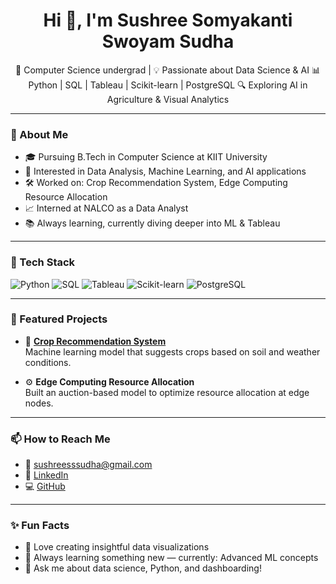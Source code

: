 <h1 align="center">Hi 👋, I'm Sushree Somyakanti Swoyam Sudha</h1>

<p align="center">
🌱 Computer Science undergrad | 💡 Passionate about Data Science & AI  
📊 Python | SQL | Tableau | Scikit-learn | PostgreSQL  
🔍 Exploring AI in Agriculture & Visual Analytics
</p>

---

### 🚀 About Me

- 🎓 Pursuing B.Tech in Computer Science at KIIT University  
- 🧠 Interested in Data Analysis, Machine Learning, and AI applications  
- 🛠 Worked on: Crop Recommendation System, Edge Computing Resource Allocation  
- 📈 Interned at NALCO as a Data Analyst  
- 📚 Always learning, currently diving deeper into ML & Tableau

---

### 🧰 Tech Stack

![Python](https://img.shields.io/badge/-Python-333?style=flat&logo=python)
![SQL](https://img.shields.io/badge/-SQL-333?style=flat&logo=mysql)
![Tableau](https://img.shields.io/badge/-Tableau-333?style=flat&logo=tableau)
![Scikit-learn](https://img.shields.io/badge/-Scikit--learn-333?style=flat&logo=scikit-learn)
![PostgreSQL](https://img.shields.io/badge/-PostgreSQL-333?style=flat&logo=postgresql)

---

### 📌 Featured Projects

- 🔬 [**Crop Recommendation System**](https://github.com/Sushree1707/tools-for-data-science)  
  Machine learning model that suggests crops based on soil and weather conditions.

- ⚙️ **Edge Computing Resource Allocation**  
  Built an auction-based model to optimize resource allocation at edge nodes.

---

### 📫 How to Reach Me

- 📧 sushreesssudha@gmail.com  
- 💼 [LinkedIn](https://www.linkedin.com/in/sushree-s-s-sudha-b98a69247/)  
- 💻 [GitHub](https://github.com/Sushree1707)

---

### ✨ Fun Facts

- 🎨 Love creating insightful data visualizations  
- 🌱 Always learning something new — currently: Advanced ML concepts  
- 💬 Ask me about data science, Python, and dashboarding!


